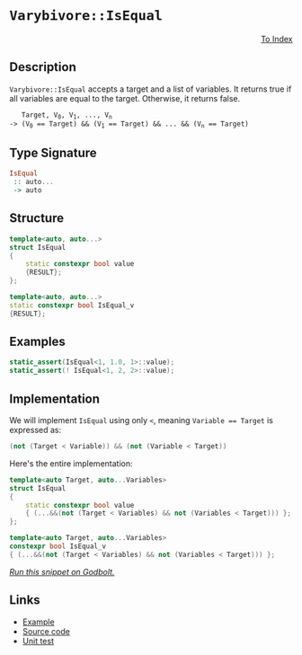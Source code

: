 <!-- Copyright 2024 Feng Mofan
SPDX-License-Identifier: Apache-2.0 -->

# `Varybivore::IsEqual`

<p style='text-align: right;'><a href="../../../facilities/metafunctions.md#varybivore-is-equal-to">To Index</a></p>

## Description

`Varybivore::IsEqual` accepts a target and a list of variables.
It returns true if all variables are equal to the target.
Otherwise, it returns false.

<pre><code>   Target, V<sub>0</sub>, V<sub>1</sub>, ..., V<sub>n</sub>
-> (V<sub>0</sub> == Target) && (V<sub>1</sub> == Target) && ... && (V<sub>n</sub> == Target)</code></pre>

## Type Signature

```Haskell
IsEqual
 :: auto...
 -> auto
```

## Structure

```C++
template<auto, auto...>
struct IsEqual
{
    static constexpr bool value
    {RESULT};
};

template<auto, auto...>
static constexpr bool IsEqual_v
{RESULT};
```

## Examples

```C++
static_assert(IsEqual<1, 1.0, 1>::value);
static_assert(! IsEqual<1, 2, 2>::value);
```

## Implementation

We will implement `IsEqual` using only `<`, meaning <code>Variable == Target</code> is expressed as:

```C++
(not (Target < Variable)) && (not (Variable < Target))
```

Here's the entire implementation:

```C++
template<auto Target, auto...Variables>
struct IsEqual
{
    static constexpr bool value
    { (...&&(not (Target < Variables) && not (Variables < Target))) };
};

template<auto Target, auto...Variables>
constexpr bool IsEqual_v
{ (...&&(not (Target < Variables) && not (Variables < Target))) };
```

[*Run this snippet on Godbolt.*](https://godbolt.org/#z:OYLghAFBqd5QCxAYwPYBMCmBRdBLAF1QCcAaPECAMzwBtMA7AQwFtMQByARg9KtQYEAysib0QXACx8BBAKoBnTAAUAHpwAMvAFYTStJg1DIApACYAQuYukl9ZATwDKjdAGFUtAK4sGISWakrgAyeAyYAHI%2BAEaYxCBmXKQADqgKhE4MHt6%2B/oGp6Y4CoeFRLLHxibaY9kUMQgRMxATZPn4B1bWZDU0EJZExcQlJCo3Nrbkdo739ZRXDAJS2qF7EyOwcAPQAVLt7%2BweHe5smGgCCO3sA1ACSLMn0bIJMdVf7J%2BeXR99HH2enZwImHuBiBJgAzG4mF4iFcACpNYCYAikK7QogAOixADUmngmNF6AoIdgAaNiF4HLcFNgAI5eMQAkwAdis5yuHKu00cyCuaAYo0wqmSxCu0VQniuADcxF5MADOVcWRYrhAsRjzAA2LUQBioAiqhHEJEGiFuK644j4wmYBQLJVmbWOq56g0QS3WolKyHwxHIhYBpXMgAiELZ/xDYaZ5yBIJe8sh6NQvuNyNRSfVHoJRJJAP5guFovFkpuNPpYgA%2BlKmazVeqtTrXYa/aafVmbXaHU7NS79ar216zSmTQH7SzQ%2BDwwCvj8Dn8Z1dsKpWA9MG9jtPZ79o2duXhkBWmAolM0IKW6QzaGaklcuBiNKiuCSQCAZd5MAso%2Bc9wejyeCBAYBgNSF6MpCN6BFcZjPq%2BsofmGHBLLQnAAKy8H4HBaKQqCcG41jWFyKxrGu5jgjwpAEJoiFLAA1iAKGSPeAAcZhmAAnGxXAoRoTFMVwzLMtIyEcJIvAsBIGgPhhWE4RwvAKCAD6UZhiGkHAsAwIgIArAQyQwuQlBoPcdBxBErAbKoTGagAtJqkhXMAyC8lIGJmLwmD4EQVroHo/CCCIYjsFIMiCIoKjqCppC6EkADuxBMMknA8EhqHoVR2GcAA8jCekGqgVBXJZNl2Q5Tm3oxZiqh4xn0KKpFcAsvDKVoSwQEgRnJCZZAUBAHVdSAwBSIENC0ECxAKRA0TpdEYRNAAnklvAzcwxBzZl0TaJgDiLaQRlPAQmUMLQC2RVg0ReMAUK0LQCncLwWAsIYwDiKdeDEFtjhSra6VCltMIbORYRAsJWG0Hg0TxatHhYOlBBWuJd2kF9xDikowbAk9YNGFRSxUAYwAKNieCYDFmXJIwO1%2BcIojiMFVNhWo6XRfoT0oPhlj6ODCmQEsqDJHUt3WaM6AQsGpiWNYZgycj3nfTznQfZkLgMO4nhtHoIRhAM5RDEkBQZAIEx%2BHraQGwwsyDPEIw1IrAg9OMau5NbXR22MfRa3Muu2G7Rt6NMzQWzrVtLAoRHrBIKUcGhpDSbwsmFVZtn2Y5zkVaquCECQDpkY1FE40sCCYEwWDxBAtH%2BOCGJseCgkaAEkiapJKGamx%2BicKJpDiWRGKalwmpMWxfGagxXHV5qMfpbJ8mKXnKmtZpbXaTl%2Bk9X1tVmWwnBNCwUrMtZTB8gYRi3mxGJ3lhHmZ95vmyAFtPSPTSiM5FuiBHFCWLZH0exxlHDZbpMIrj5QTsVeyyAj7ABPmfe8VVUA1TiNnMwudmqqUXmvOIBlepwM6rVFAECuCcQfCNMaE0pqRWWvNHaFDVrrU2ttRGe1GAHSOidLCZ0LpXRujtB6mMNhsLeorL6t0L6qD%2BkCHaQMajpTBhDea0M%2BFNXhjtZGqNMDo0ekYLGoA558HxoTYmpNyYYXIlTO%2BQUH6yAZhFLCr8WbY3FlYDmMjuZl2wvzTIgthaiwcZLaWcRZYuJDjbBwSsICuF9kkTWpRLZ6H1nUCJKRTZ1EDvMZ2tt6g%2B0dsbBWITXYzA9jEkYmScjZP9u7aJQcI7LFWOHBqbco5pUivHIqSdD5PSgefdOnks71WQfnUghdi5DFccJDuXdT512ZChNiAlwT1zskkH%2BU9bAzxQfPeAi8dK5Uweg4gG8NjbxKiwBQUpeRSgIRiUEtoCDuW6dfJIpiabmJCvIJ%2B1idAgHBKQd%2BiU7pf0aTJLKy88oFVUEck5ZyLlXNGLA%2BBdUzDgnBH0nRaDsFdR2Wi3BpzkjJCrAQis0KCAVjBQ/OgJDKBkKwtQk65FqW0I%2BjtRhghDrHXSuwy6YguGIx4ZohRpB8DvRCUIn6ojkD/QkYIKRkUZGQzmvI2GSjEYqLSGojGmiwjaJaropgBMiYkzJhTRGjzAoSAsaFN5TNPl2OMOzGwzj4C83cQIW6mxhZswlpYKWccZZ4CwIEnJdRlaqxKRrFWKSvZxMyAkyNxQCmVLSbkjJvQEl2HSfbcp2tUne2TVkv2btw3B2qcRKpwlv6T04IVcFpzpRQvjDCiAGcvLZwak1fpgyS6UEjmMhIp9EUoW4pILgklEXMn7hPJpnBp5KX6XRSQKEq78WZJJJikhOJcBYo6ep4IAVx0nbPFqkc3LjsBXJfd1EkZxHSM4SQQA)

## Links

- [Example](../../../code/facilities/metafunctions/varybivore/is_equal/implementation.hpp)
- [Source code](../../../../conceptrodon/varybivore/is_equal.hpp)
- [Unit test](../../../../tests/unit/metafunctions/varybivore/is_equal.test.hpp)
